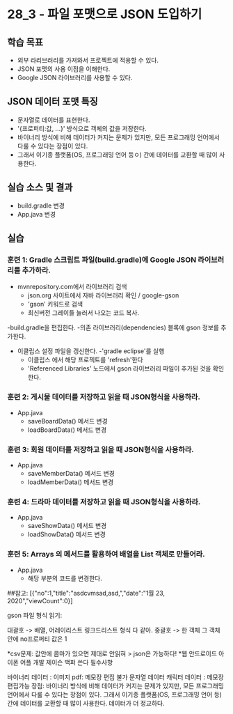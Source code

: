 # 28_3 - 파일 포맷으로 JSON 도입하기 

## 학습 목표 

- 외부 라리브러리를 가져와서 프로젝트에 적용할 수 있다.
- JSON 포맷의 사용 이점을 이해한다.
- Google JSON 라이브러리를 사용할 수 있다.

## JSON 데이터 포맷 특징

- 문자열로 데이터를 표현한다.
- '{프로퍼티:값, ...}' 방식으로 객체의 값을 저장한다.
- 바이너리 방식에 비해 데이터가 커지는 문제가 있지만,
  모든 프로그래밍 언어에서 다룰 수 있다는 장점이 있다.
- 그래서 이기종 플랫폼(OS, 프로그래밍 언어 등ㅇ) 간에 데이터를 교환할 때 많이 사용한다.
  



## 실습 소스 및 결과

- build.gradle 변경
- App.java 변경
  
## 실습  

### 훈련 1: Gradle 스크립트 파일(build.gradle)에 Google JSON 라이브러리를 추가하라.

- mvnrepository.com에서 라이브러리 검색
   - json.org 사이트에서 자바 라이브러리 확인 / google-gson
   - 'gson' 키워드로 검색
   - 최신버전 그레이들 눌러서 나오는 코드 복사. 
  
-build.gradle을 편집한다.
   -의존 라이브러리(dependencies) 블록에 gson 정보를 추가한다.
- 이클립스 설정 파일을 갱신한다.
   -'gradle eclipse'를 실행
   - 이클립스 에서 해당 프로젝트를 'refresh'한다
   - 'Referenced Libraries' 노드에서 gson 라이브러리 파일이 추가된 것을 확인한다.
   
   
### 훈련 2: 게시물 데이터를 저장하고 읽을 때 JSON형식을 사용하라.

- App.java
  - saveBoardData() 메서드 변경
  - loadBoardData() 메서드 변경 
  
### 훈련 3: 회원 데이터를 저장하고 읽을 때 JSON형식을 사용하라.

- App.java
  - saveMemberData() 메서드 변경
  - loadMemberData() 메서드 변경 
  
### 훈련 4: 드라마 데이터를 저장하고 읽을 때 JSON형식을 사용하라.

- App.java
  - saveShowData() 메서드 변경
  - loadShowData() 메서드 변경 
  
  
### 훈련 5: Arrays 의 메서드를 활용하여 배열을 List 객체로 만들어라.

- App.java
  - 해당 부분의 코드를 변경한다. 
  
  
##참고:
[{"no":1,"title":"asdcvmsad,asd,","date":"1월 23, 2020","viewCount":0}]

gson 파일 형식 읽기: 

대괄호 -> 배열, 어레이리스트 링크드리스트 형식 다 같아.
중괄호 -> 한 객체
그 객체 안에 no프로퍼티 값은 1

*csv문제: 값안에 콤마가 있으면 제대로 안읽혀 > json은 가능하다!
*웹 안드로이드 아이폰 어플 개발 제이슨 백퍼 쓴다 필수사항

바이너리 데이터 : 이미지 pdf: 메모장 편집 불가
문자열 데이터 캐릭터 데이터 : 메모장 편집가능
장점:  바이너리 방식에 비해 데이터가 커지는 문제가 있지만, 
모든 프로그래밍 언어에서 다룰 수 있다는 장점이 있다.
그래서 이기종 플랫폼(OS, 프로그래밍 언어 등) 간에 데이터를 교환할 때 많이 사용한다.
데이터가 더 정교하다. 

